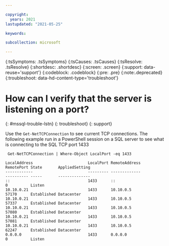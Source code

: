 ```yaml
---

copyright:
  years: 2021
lastupdated: "2021-05-25"

keywords:

subcollection: microsoft

---
```


{:tsSymptoms: .tsSymptoms}
{:tsCauses: .tsCauses}
{:tsResolve: .tsResolve}
{:shortdesc: .shortdesc}
{:screen: .screen}
{:support: data-reuse='support'}
{:codeblock: .codeblock}
{:pre: .pre}
{:note:.deprecated}
{:troubleshoot: data-hd-content-type='troubleshoot'}

# How can I verify that the server is listening on a port?
{: #mssql-trouble-lstn}
{: troubleshoot}
{: support}

Use the `Get-NetTCPConnection` to see current TCP connections. The following example run in a PowerShell session on a SQL server to see what is connecting to the SQL TCP port 1433

```
 Get-NetTCPConnection | Where-Object LocalPort -eq 1433

LocalAddress                        LocalPort RemoteAddress                       RemotePort State       AppliedSetting
------------                        --------- -------------                       ---------- -----       --------------
::                                  1433      ::                                  0          Listen
10.10.0.21                          1433      10.10.0.5                           57170      Established Datacenter
10.10.0.21                          1433      10.10.0.5                           57337      Established Datacenter
10.10.0.21                          1433      10.10.0.5                           57080      Established Datacenter
10.10.0.21                          1433      10.10.0.5                           57081      Established Datacenter
10.10.0.21                          1433      10.10.0.5                           62247      Established Datacenter
0.0.0.0                             1433      0.0.0.0                             0          Listen
```
